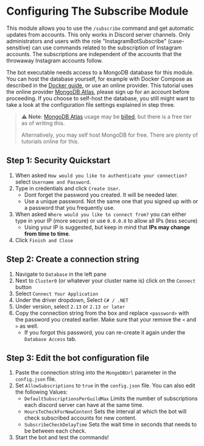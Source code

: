 # Configuring The Subscribe Module
This module allows you to use the `/subscribe` command and get automatic updates from accounts.
This only works in Discord server channels. Only administrators and users with the role "InstagramBotSubscribe" (case-sensitive) can use commands related to the subscription of Instagram accounts. The subscriptions are independent of the accounts that the throwaway Instagram accounts follow.

The bot executable needs access to a MongoDB database for this module. You can host the database yourself, for example with Docker Compose as described in the [Docker guide](./docker/docker.md), or use an online provider. This tutorial uses the online provider [MongoDB Atlas](https://www.mongodb.com/atlas/database), please sign up for an account before proceeding.
If you choose to self-host the database, you still might want to take a look at the configuration file settings explained in step three.

> :warning: **Note**: [MongoDB Atlas](https://www.mongodb.com/atlas/database) usage may be [billed](https://www.mongodb.com/pricing), but there is a free tier as of writing this.
> 
> Alternatively, you may self host MongoDB for free. There are plenty of tutorials online for this.

## Step 1: Security Quickstart
1. When asked `How would you like to authenticate your connection?` select `Username and Password`.
2. Type in credentials and click `Create User`.
   - Dont forget the password you created. It will be needed later.
   - Use a unique password. Not the same one that you signed up with or a password that you frequently use.
3. When asked `Where would you like to connect from?` you can either type in your IP (more secure) or use `0.0.0.0` to allow all IPs (less secure)
   - Using your IP is suggested, but keep in mind that **IPs may change from time to time**.
4. Click `Finish and Close`

## Step 2: Create a connection string 
1. Navigate to `Database` in the left pane
2. Next to `Cluster0` (or whatever your cluster name is) click on the `Connect` button
3. Select `Connect Your Application`
4. Under the driver dropdown, Select `C# / .NET`
5. Under version, select `2.13` or `2.13 or later`
6. Copy the connection string from the box and replace `<password>` with the password you created earlier. Make sure that your remove the `<` and `>` as well.
   - If you forgot this password, you can re-create it again under the `Database Access` tab.

## Step 3: Edit the bot configuration file 
1. Paste the connection string into the `MongoDBUrl` parameter in the `config.json` file.
2. Set `AllowSubscriptions` to `true` in the `config.json` file.
You can also edit the following Values:
    - `DefaultSubscriptionsPerGuildMax` Limits the number of subscriptions each discord server can have at the same time.
	- `HoursToCheckForNewContent` Sets the interval at which the bot will check subscribed accounts for new content.
	- `SubscribeCheckDelayTime` Sets the wait time in seconds that needs to be between each check.
3. Start the bot and test the commands! 